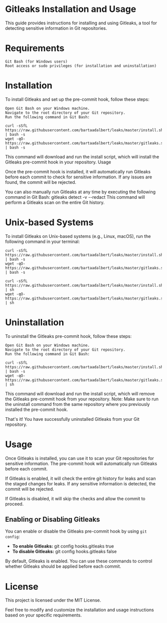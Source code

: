 # Gitleaks Installation and Usage

This guide provides instructions for installing and using Gitleaks, a tool for detecting sensitive information in Git repositories.

# Requirements

    Git Bash (for Windows users)
    Root access or sudo privileges (for installation and uninstallation)

# Installation
To install Gitleaks and set up the pre-commit hook, follow these steps:

    Open Git Bash on your Windows machine.
    Navigate to the root directory of your Git repository.
    Run the following command in Git Bash:

```leaks
curl -sSfL https://raw.githubusercontent.com/bartaadalbert/leaks/master/install.sh | bash -s
wget -qO- https://raw.githubusercontent.com/bartaadalbert/leaks/master/gitleaks.sh | bash -s
```

This command will download and run the install script, which will install the Gitleaks pre-commit hook in your repository.
Usage

Once the pre-commit hook is installed, it will automatically run Gitleaks before each commit to check for sensitive information. If any issues are found, the commit will be rejected.

You can also manually run Gitleaks at any time by executing the following command in Git Bash:
gitleaks detect -v --redact
This command will perform a Gitleaks scan on the entire Git history.

# Unix-based Systems

To install Gitleaks on Unix-based systems (e.g., Linux, macOS), run the following command in your terminal:

```leaks
curl -sSfL https://raw.githubusercontent.com/bartaadalbert/leaks/master/install.sh | bash -s
wget -qO- https://raw.githubusercontent.com/bartaadalbert/leaks/master/gitleaks.sh | bash -s

curl -sSfL https://raw.githubusercontent.com/bartaadalbert/leaks/master/install.sh | sh
wget -qO- https://raw.githubusercontent.com/bartaadalbert/leaks/master/gitleaks.sh | sh
```

# Uninstallation

To uninstall the Gitleaks pre-commit hook, follow these steps:

    Open Git Bash on your Windows machine.
    Navigate to the root directory of your Git repository.
    Run the following command in Git Bash:

```leaks
curl -sSfL https://raw.githubusercontent.com/bartaadalbert/leaks/master/install.sh | bash -s
wget -qO- https://raw.githubusercontent.com/bartaadalbert/leaks/master/gitleaks.sh | sh
```

This command will download and run the install script, which will remove the Gitleaks pre-commit hook from your repository.
Note: Make sure to run the uninstall command from the same repository where you previously installed the pre-commit hook.

That's it! You have successfully uninstalled Gitleaks from your Git repository.


# Usage

Once Gitleaks is installed, you can use it to scan your Git repositories for sensitive information. The pre-commit hook will automatically run Gitleaks before each commit.

If Gitleaks is enabled, it will check the entire git history for leaks and scan the staged changes for leaks. If any sensitive information is detected, the commit will be rejected.

If Gitleaks is disabled, it will skip the checks and allow the commit to proceed.

## Enabling or Disabling Gitleaks

You can enable or disable the Gitleaks pre-commit hook by using `git config`:

- **To enable Gitleaks:**
git config hooks.gitleaks true
- **To disable Gitleaks:**
git config hooks.gitleaks false

By default, Gitleaks is enabled. You can use these commands to control whether Gitleaks should be applied before each commit.




# License

This project is licensed under the MIT License.

Feel free to modify and customize the installation and usage instructions based on your specific requirements.